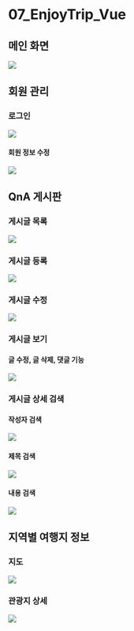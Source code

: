 # 07_EnjoyTrip_Vue

## 메인 화면
![](readmeImg/vue/메인%20화면.png)

## 회원 관리

### 로그인
![](readmeImg/vue/로그인.png)

#### 회원 정보 수정
![](readmeImg/vue/회원%20정보%20수정.png)

## QnA 게시판

### 게시글 목록
![](readmeImg/vue/게시글%20목록.png)

### 게시글 등록
![](readmeImg/vue/게시글%20작성.png)

### 게시글 수정
![](readmeImg/vue/게시글%20수정.png)

### 게시글 보기

#### 글 수정, 글 삭제, 댓글 기능
![](readmeImg/vue/게시글%20댓글.png)

### 게시글 상세 검색

#### 작성자 검색
![](readmeImg/vue/게시글%20상세%20검색_작성자.png)

#### 제목 검색
![](readmeImg/vue/게시글%20상세%20검색_제목.png)

#### 내용 검색
![](readmeImg/vue/게시글%20상세%20검색_내용.png)

## 지역별 여행지 정보

### 지도
![](readmeImg/vue/지역별%20여행지%20정보.png)

### 관광지 상세
![](readmeImg/vue/지역별%20여행지%20정보2.png)
